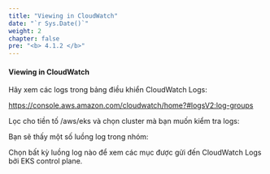 ```yaml
---
title: "Viewing in CloudWatch"
date: "`r Sys.Date()`"
weight: 2
chapter: false
pre: "<b> 4.1.2 </b>"
---
```


#### Viewing in CloudWatch


Hãy xem các logs trong bảng điều khiển CloudWatch Logs:

https://console.aws.amazon.com/cloudwatch/home?#logsV2:log-groups

Lọc cho tiền tố /aws/eks và chọn cluster mà bạn muốn kiểm tra logs:

Bạn sẽ thấy một số luồng log trong nhóm:

Chọn bất kỳ luồng log nào để xem các mục được gửi đến CloudWatch Logs bởi EKS control plane.